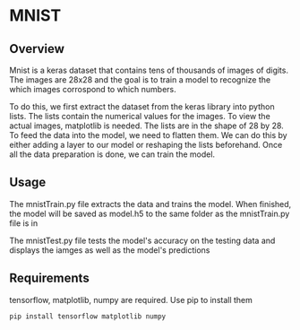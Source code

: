 # MNIST

## Overview

Mnist is a keras dataset that contains tens of thousands of images of digits. The images are 28x28 and the goal is to train a model to recognize the which images corrospond to which 
numbers. 

To do this, we first extract the dataset from the keras library into python lists. The lists contain the numerical values for the images. To view the actual images, matplotlib is needed.
The lists are in the shape of 28 by 28. To feed the data into the model, we need to flatten them. We can do this by either adding a layer to our model or reshaping the lists
beforehand. Once all the data preparation is done, we can train the model.

## Usage

The mnistTrain.py file extracts the data and trains the model. When finished, the model will be saved as model.h5 to the same folder as the mnistTrain.py file is in

The mnistTest.py file tests the model's accuracy on the testing data and displays the iamges as well as the model's predictions

## Requirements

tensorflow, matplotlib, numpy are required. Use pip to install them

```bash
pip install tensorflow matplotlib numpy
```
